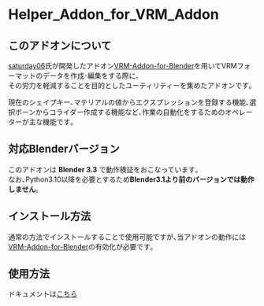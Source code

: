 # Helper_Addon_for_VRM_Addon

## このアドオンについて
[saturday06](https://github.com/saturday06)氏が開発したアドオン[VRM-Addon-for-Blender](https://github.com/saturday06/VRM-Addon-for-Blender)を用いてVRMフォーマットのデータを作成･編集をする際に､<br>
その労力を軽減することを目的としたユーティリティーを集めたアドオンです｡

現在のシェイプキー､マテリアルの値からエクスプレッションを登録する機能､選択ボーンからコライダー作成する機能など､作業の自動化をするためのオペレーターが主な機能です｡

## 対応Blenderバージョン
このアドオンは **Blender 3.3** で動作検証をおこなっています｡<br>
なお､Python3.10以降を必要とするため**Blender3.1より前のバージョンでは動作しません**｡


## インストール方法
通常の方法でインストールすることで使用可能ですが､当アドオンの動作には[VRM-Addon-for-Blender](https://github.com/saturday06/VRM-Addon-for-Blender)の有効化が必要です｡

## 使用方法
ドキュメントは[こちら](https://drive.google.com/file/d/1cSMls4SUoOljXHp7vGKyyElrgS8vuD0F/view)
